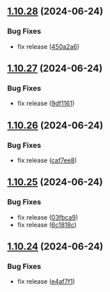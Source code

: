 ## [1.10.28](https://github.com/hattaalfaritzy/hzy-ui/compare/v1.10.27...v1.10.28) (2024-06-24)


### Bug Fixes

* fix release ([450a2a6](https://github.com/hattaalfaritzy/hzy-ui/commit/450a2a6c8199f7851461767c3cc1e00dec88586a))



## [1.10.27](https://github.com/hattaalfaritzy/hzy-ui/compare/v1.10.26...v1.10.27) (2024-06-24)


### Bug Fixes

* fix release ([9df1161](https://github.com/hattaalfaritzy/hzy-ui/commit/9df1161ad2d7947158906c04a2ec20123bc0b090))



## [1.10.26](https://github.com/hattaalfaritzy/hzy-ui/compare/v1.10.25...v1.10.26) (2024-06-24)


### Bug Fixes

* fix release ([caf7ee8](https://github.com/hattaalfaritzy/hzy-ui/commit/caf7ee89fcbd862c3e95462236ca871a0efc4d63))



## [1.10.25](https://github.com/hattaalfaritzy/hzy-ui/compare/v1.10.24...v1.10.25) (2024-06-24)


### Bug Fixes

* fix release ([03fbca9](https://github.com/hattaalfaritzy/hzy-ui/commit/03fbca94e719774348a9a87ce50b5c54c515d772))
* fix release ([6c1818c](https://github.com/hattaalfaritzy/hzy-ui/commit/6c1818cfd7ca68accf1e6f637f2076d4b6218ebb))



## [1.10.24](https://github.com/hattaalfaritzy/hzy-ui/compare/v1.10.23...v1.10.24) (2024-06-24)


### Bug Fixes

* fix release ([e4af7f1](https://github.com/hattaalfaritzy/hzy-ui/commit/e4af7f1a8fdfb115bfb822896eec19757e8c3183))



